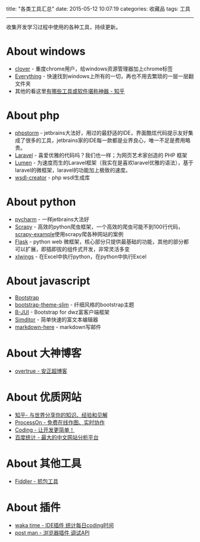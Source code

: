 title: "各类工具汇总"
date: 2015-05-12 10:07:19
categories: 收藏品
tags: 工具

---
<!-- toc -->
收集开发学习过程中使用的各种工具，持续更新。
<!--more-->
# About windows
- [clover](http://www.appinn.com/clover/) - 重度chrome用户，给windows资源管理器加上chrome标签
- [Everything](http://www.voidtools.com/) - 快速找到windows上所有的一切，再也不用去繁琐的一层一层翻文件夹
- 其他的看这里[有哪些工具或软件堪称神器 - 知乎](http://www.zhihu.com/question/20772002)

# About php
- [phpstorm](https://www.jetbrains.com/phpstorm/) - jetbrains大法好，用过的最舒适的IDE，界面酷炫代码提示友好集成了很多的工具，jetbrains家的IDE每一款都是业界良心，唯一不足是费用略贵。
- [Laravel](http://laravel-china.org/) - 喜爱优雅的代码吗？我们也一样；为网页艺术家创造的 PHP 框架
- [Lumen](http://lumen.laravel-china.org/) - 为速度而生的Laravel框架（我实在是喜欢laravel优雅的语法），基于laravel的微框架，laravel的功能加上极致的速度。
- [wsdl-creator](https://github.com/piotrooo/wsdl-creator) - php wsdl生成库

# About python
- [pycharm](https://www.jetbrains.com/pycharm/) - 一样jetbrains大法好
- [Scrapy](http://scrapy-chs.readthedocs.org/zh_CN/latest/intro/tutorial.html) - 高效的python爬虫框架，一个高效的爬虫可能不到100行代码，[scrapy-example](https://github.com/geekan/scrapy-examples)使用scrapy爬各种网站的案例
- [Flask](http://docs.jinkan.org/docs/flask/foreword.html#id2) - python web 微框架，核心部分只提供最基础的功能，其他的部分都可以扩展，即插即拔的组件式开发，非常灵活多变
- [xlwings](http://xlwings.org/) - 在Excel中执行python，在python中执行Excel

# About javascript
- [Bootstrap](http://v3.bootcss.com/)
- [bootstrap-theme-slim](https://github.com/overtrue/bootstrap-theme-slim) - 纤细风格的bootstrap主题
- [B-JUI](http://www.xknaan.com/) - Bootstrap for dwz富客户端框架
- [Simditor](http://simditor.tower.im/) - 简单快速的富文本编辑器
- [markdown-here](https://github.com/adam-p/markdown-here) - markdown写邮件

# About 大神博客
- [overtrue - 安正超博客](http://overtrue.me/)

# About 优质网站
- [知乎- 与世界分享你的知识、经验和见解](http://www.zhihu.com/)
- [ProcessOn - 免费在线作图、实时协作](https://www.processon.com/network)
- [Coding - 让开发更简单！](https://coding.net/)
- [百度统计 - 最大的中文网站分析平台](http://tongji.baidu.com/web/welcome/login)

# About 其他工具
- [Fiddler - 抓包工具](http://docs.telerik.com/fiddler/KnowledgeBase/QuickExec)

# About 插件
- [waka time - IDE插件 统计每日coding时间](https://wakatime.com/dashboard)
- [post man - 浏览器插件 调试API](http://www.getpostman.com/)
